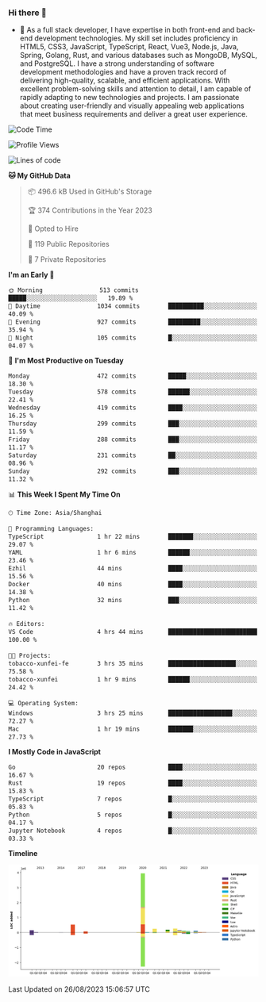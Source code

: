 ### Hi there 👋

- 🌱 As a full stack developer, I have expertise in both front-end and back-end development technologies. My skill set includes proficiency in HTML5, CSS3, JavaScript, TypeScript, React, Vue3, Node.js, Java, Spring, Golang, Rust, and various databases such as MongoDB, MySQL, and PostgreSQL. I have a strong understanding of software development methodologies and have a proven track record of delivering high-quality, scalable, and efficient applications. With excellent problem-solving skills and attention to detail, I am capable of rapidly adapting to new technologies and projects. I am passionate about creating user-friendly and visually appealing web applications that meet business requirements and deliver a great user experience.

<!--START_SECTION:waka-->
![Code Time](http://img.shields.io/badge/Code%20Time-1%2C105%20hrs%2018%20mins-blue)

![Profile Views](http://img.shields.io/badge/Profile%20Views-0-blue)

![Lines of code](https://img.shields.io/badge/From%20Hello%20World%20I%27ve%20Written-6.0%20million%20lines%20of%20code-blue)

**🐱 My GitHub Data** 

> 📦 496.6 kB Used in GitHub's Storage 
 > 
> 🏆 374 Contributions in the Year 2023
 > 
> 💼 Opted to Hire
 > 
> 📜 119 Public Repositories 
 > 
> 🔑 7 Private Repositories 
 > 
**I'm an Early 🐤** 

```text
🌞 Morning                513 commits         █████░░░░░░░░░░░░░░░░░░░░   19.89 % 
🌆 Daytime                1034 commits        ██████████░░░░░░░░░░░░░░░   40.09 % 
🌃 Evening                927 commits         █████████░░░░░░░░░░░░░░░░   35.94 % 
🌙 Night                  105 commits         █░░░░░░░░░░░░░░░░░░░░░░░░   04.07 % 
```
📅 **I'm Most Productive on Tuesday** 

```text
Monday                   472 commits         █████░░░░░░░░░░░░░░░░░░░░   18.30 % 
Tuesday                  578 commits         ██████░░░░░░░░░░░░░░░░░░░   22.41 % 
Wednesday                419 commits         ████░░░░░░░░░░░░░░░░░░░░░   16.25 % 
Thursday                 299 commits         ███░░░░░░░░░░░░░░░░░░░░░░   11.59 % 
Friday                   288 commits         ███░░░░░░░░░░░░░░░░░░░░░░   11.17 % 
Saturday                 231 commits         ██░░░░░░░░░░░░░░░░░░░░░░░   08.96 % 
Sunday                   292 commits         ███░░░░░░░░░░░░░░░░░░░░░░   11.32 % 
```


📊 **This Week I Spent My Time On** 

```text
🕑︎ Time Zone: Asia/Shanghai

💬 Programming Languages: 
TypeScript               1 hr 22 mins        ███████░░░░░░░░░░░░░░░░░░   29.07 % 
YAML                     1 hr 6 mins         ██████░░░░░░░░░░░░░░░░░░░   23.46 % 
Ezhil                    44 mins             ████░░░░░░░░░░░░░░░░░░░░░   15.56 % 
Docker                   40 mins             ████░░░░░░░░░░░░░░░░░░░░░   14.38 % 
Python                   32 mins             ███░░░░░░░░░░░░░░░░░░░░░░   11.42 % 

🔥 Editors: 
VS Code                  4 hrs 44 mins       █████████████████████████   100.00 % 

🐱‍💻 Projects: 
tobacco-xunfei-fe        3 hrs 35 mins       ███████████████████░░░░░░   75.58 % 
tobacco-xunfei           1 hr 9 mins         ██████░░░░░░░░░░░░░░░░░░░   24.42 % 

💻 Operating System: 
Windows                  3 hrs 25 mins       ██████████████████░░░░░░░   72.27 % 
Mac                      1 hr 19 mins        ███████░░░░░░░░░░░░░░░░░░   27.73 % 
```

**I Mostly Code in JavaScript** 

```text
Go                       20 repos            ████░░░░░░░░░░░░░░░░░░░░░   16.67 % 
Rust                     19 repos            ████░░░░░░░░░░░░░░░░░░░░░   15.83 % 
TypeScript               7 repos             █░░░░░░░░░░░░░░░░░░░░░░░░   05.83 % 
Python                   5 repos             █░░░░░░░░░░░░░░░░░░░░░░░░   04.17 % 
Jupyter Notebook         4 repos             █░░░░░░░░░░░░░░░░░░░░░░░░   03.33 % 
```



**Timeline**

![Lines of Code chart](https://raw.githubusercontent.com/elton/elton/main/assets/bar_graph.png)


 Last Updated on 26/08/2023 15:06:57 UTC
<!--END_SECTION:waka-->

<!--
**elton/elton** is a ✨ _special_ ✨ repository because its `README.md` (this file) appears on your GitHub profile.

Here are some ideas to get you started:

- 🔭 I’m currently working on ...
- 🌱 I’m currently learning ...
- 👯 I’m looking to collaborate on ...
- 🤔 I’m looking for help with ...
- 💬 Ask me about ...
- 📫 How to reach me: ...
- 😄 Pronouns: ...
- ⚡ Fun fact: ...
-->
